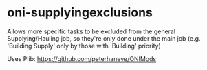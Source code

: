 # oni-supplyingexclusions

Allows more specific tasks to be excluded from the general Supplying/Hauling job, so they're only done under the main job (e.g. 'Building Supply' only by those with 'Building' priority)

Uses Plib: https://github.com/peterhaneve/ONIMods
